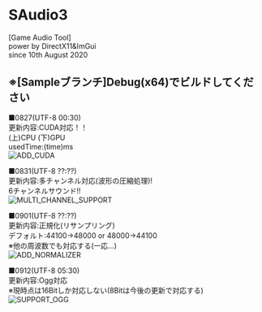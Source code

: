 # SAudio3  
[Game Audio Tool]  
power by DirectX11&ImGui  
since 10th August 2020  

## ※[Sampleブランチ]Debug(x64)でビルドしてください

■0827(UTF-8 00:30)  
更新内容:CUDA対応！！  
(上)CPU (下)GPU  
usedTime:(time)ms  
![ADD_CUDA](https://i.gyazo.com/473520a2bc90a0357321211100ccfa47.png "0827_1")  

■0831(UTF-8 ??:??)  
更新内容:多チャンネル対応(波形の圧縮処理)!  
6チャンネルサウンド!!  
![MULTI_CHANNEL_SUPPORT](https://i.gyazo.com/170d2c9bfa3411f055667b989df57e3d.png "0831_1")  

■0901(UTF-8 ??:??)  
更新内容:正規化(リサンプリング)  
デフォルト:44100->48000 or 48000->44100  
※他の周波数でも対応する(一応…)  
![ADD_NORMALIZER](https://i.gyazo.com/8c6e1ec5224106214cc43b0cbc8d4de9.png "0901_1")  

■0912(UTF-8 05:30)  
更新内容:Ogg対応   
※現時点は16Bitしか対応しない(8Bitは今後の更新で対応する)  
![SUPPORT_OGG](https://i.gyazo.com/b624b2fd64e2af10c612b36c11a7d50e.png "0912_1")